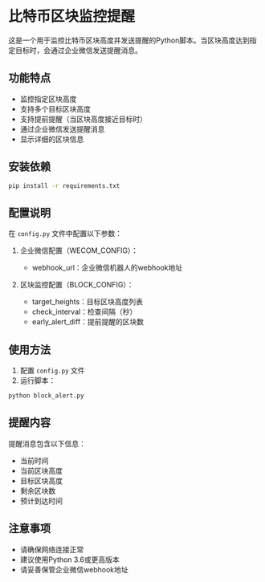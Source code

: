 # 比特币区块监控提醒

这是一个用于监控比特币区块高度并发送提醒的Python脚本。当区块高度达到指定目标时，会通过企业微信发送提醒消息。

## 功能特点

- 监控指定区块高度
- 支持多个目标区块高度
- 支持提前提醒（当区块高度接近目标时）
- 通过企业微信发送提醒消息
- 显示详细的区块信息

## 安装依赖

```bash
pip install -r requirements.txt
```

## 配置说明

在 `config.py` 文件中配置以下参数：

1. 企业微信配置（WECOM_CONFIG）：
   - webhook_url：企业微信机器人的webhook地址

2. 区块监控配置（BLOCK_CONFIG）：
   - target_heights：目标区块高度列表
   - check_interval：检查间隔（秒）
   - early_alert_diff：提前提醒的区块数

## 使用方法

1. 配置 `config.py` 文件
2. 运行脚本：
```bash
python block_alert.py
```

## 提醒内容

提醒消息包含以下信息：
- 当前时间
- 当前区块高度
- 目标区块高度
- 剩余区块数
- 预计到达时间

## 注意事项

- 请确保网络连接正常
- 建议使用Python 3.6或更高版本
- 请妥善保管企业微信webhook地址 